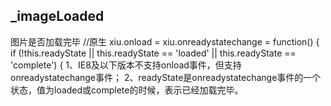 ## \_imageLoaded
<p>图片是否加载完毕
//原生
xiu.onload = xiu.onreadystatechange = function() {
if (!this.readyState || this.readyState == 'loaded' || this.readyState == 'complete') {
1、IE8及以下版本不支持onload事件，但支持onreadystatechange事件；
2、readyState是onreadystatechange事件的一个状态，值为loaded或complete的时候，表示已经加载完毕。</p>

